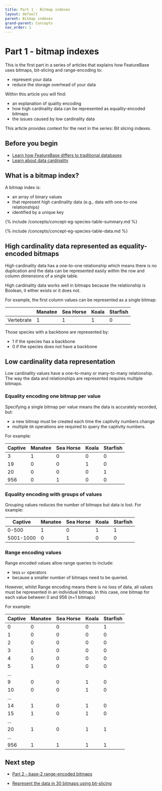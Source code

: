 ```yaml
---
title: Part 1 - Bitmap indexes
layout: default
parent: Bitmap indexes
grand-parent: Concepts
nav_order: 1
---
```


# Part 1 - bitmap indexes

This is the first part in a series of articles that explains how FeatureBase uses bitmaps, bit-slicing and range-encoding to:
* represent your data
* reduce the storage overhead of your data

Within this article you will find:
* an explanation of quality encoding
* how high cardinality data can be represented as equality-encoded bitmaps
* the issues caused by low cardinality data

This article provides context for the next in the series: Bit slicing indexes.

## Before you begin

* [Learn how FeatureBase differs to traditional databases](/docs/concepts/concepts-home)
* [Learn about data cardinality](/docs/concepts/concepts-home#cardinality-describes-relationships-between-data)

## What is a bitmap index?

A bitmap index is:
* an array of binary values
* that represent high cardinality data (e.g., data with one-to-one relationships)
* identified by a unique key

{% include /concepts/concept-eg-species-table-summary.md %}

{% include /concepts/concept-eg-species-table-data.md %}

## High cardinality data represented as equality-encoded bitmaps

High cardinality data has a one-to-one relationship which means there is no duplication and the data can be represented easily within the row and column dimensions of a single table.

High cardinality data works well in bitmaps because the relationship is Boolean, it either exists or it does not.

For example, the first column values can be represented as a single bitmap:

|  | Manatee | Sea Horse | Koala | Starfish |
|---|---|---|---|---|
| Vertebrate | 1 | 1 | 1 | 0 |

Those species with a backbone are represented by:
* 1 if the species has a backbone
* 0 if the species does not have a backbone

## Low cardinality data representation

Low cardinality values have a one-to-many or many-to-many relationship. The way the data and relationships are represented requires multiple bitmaps.

### Equality encoding one bitmap per value

Specifying a single bitmap per value means the data is accurately recorded, but:
* a new bitmap must be created each time the captivity numbers change
* multiple `OR` operations are required to query the captivity numbers.

For example:

| Captive | Manatee | Sea Horse | Koala | Starfish |
|---|---|---|---|---|
| 3 | 1 | 0 | 0 | 0 |
| 19 | 0 | 0 | 1 | 0 |
| 20 | 0 | 0 | 0 | 1 |
| 956 | 0 | 1 | 0 | 0 |

### Equality encoding with groups of values

Grouping values reduces the number of bitmaps but data is lost. For example:

| Captive | Manatee | Sea Horse | Koala | Starfish |
|---|---|---|---|---|
| 0-500 | 1 | 0 | 1 | 1 |
| 5001-1000 | 0 | 1 | 0 | 0 |

### Range encoding values

Range encoded values allow range queries to include:
* less `or` operators
* because a smaller number of bitmaps need to be queried.

However, whilst Range encoding means there is no loss of data, all values must be represented in an individual bitmap. In this case, one bitmap for each value between 0 and 956 (n+1 bitmaps)

For example:

| Captive | Manatee | Sea Horse | Koala | Starfish |
|---|---|---|---|---|
| 0 | 0 | 0 | 0 | 1 |
| 1 | 0 | 0 | 0 | 0 |
| 2 | 0 | 0 | 0 | 0 |
| 3 | 1 | 0 | 0 | 0 |
| 4 | 0 | 0 | 0 | 0 |
| 5 | 1 | 0 | 0 | 0 |
| ...|  |  |  |
| 9 | 0 | 0 | 1 | 0 |
| 10 | 0 | 0 | 1 | 0 |
| ...|  |  |  |
| 14 | 1 | 0 | 1 | 0 |
| 15 | 1 | 0 | 1 | 0 |
| ...|  |  |  |
| 20 | 1 | 0 | 1 | 1 |
| ...|  |  |  |
| 956 | 1 | 1 | 1 | 1 |

## Next step

* [Part 2 - base-2 range-encoded bitmaps](/docs/concepts/pt2-range-encode-bit-slice)

* [Represent the data in 30 bitmaps using bit-slicing](#)

<!--
Garrett diagrams:

* https://app.slack.com/client/T2M810Z29/C059DQTQGLB
* https://app.slack.com/client/T2M810Z29/C059DQTQGLB
-->
